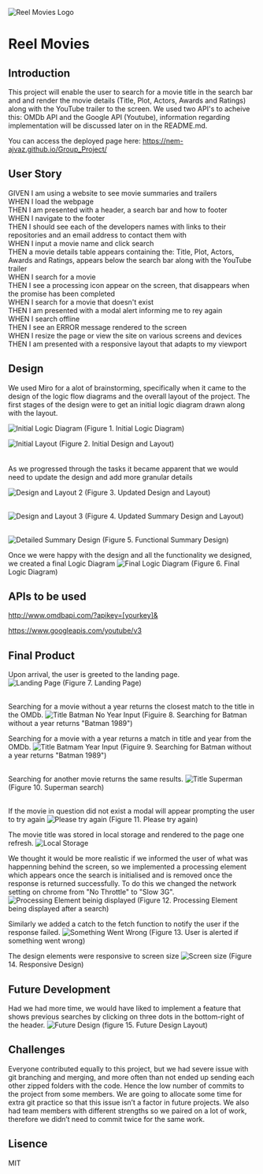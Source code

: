 ![Reel Movies Logo](asset/images/reel.png)

# Reel Movies

## Introduction

This project will enable the user to search for a movie title in the search bar and and render the movie details (Title, Plot, Actors, Awards and Ratings) along with the YouTube trailer to the screen. We used two API's to acheive this: OMDb API and the Google API (Youtube), information regarding implementation will be discussed later on in the README.md.

You can access the deployed page here: https://nem-ajvaz.github.io/Group_Project/

## User Story

GIVEN I am using a website to see movie summaries and trailers <br />
WHEN I load the webpage <br />
THEN I am presented with a header, a search bar and how to footer <br />
WHEN I navigate to the footer <br />
THEN I should see each of the developers names with links to their repositories and an email address to contact them with <br />
WHEN I input a movie name and click search <br />
THEN a movie details table appears containing the: Title, Plot, Actors, Awards and Ratings, appears below the search bar along with the YouTube trailer <br />
WHEN I search for a movie <br />
THEN I see a processing icon appear on the screen, that disappears when the promise has been completed <br />
WHEN I search for a movie that doesn't exist <br />
THEN I am presented with a modal alert informing me to rey again <br />
WHEN I search offline <br />
THEN I see an ERROR message rendered to the screen <br />
WHEN I resize the page or view the site on various screens and devices <br />
THEN I am presented with a responsive layout that adapts to my viewport <br />

## Design

We used Miro for a alot of brainstorming, specifically when it came to the design of the logic flow diagrams and the overall layout of the project.
The first stages of the design were to get an initial logic diagram drawn along with the layout.<br />

![Initial Logic Diagram](asset/images/screenshots/initialLogicDiagram.png)
(Figure 1. Initial Logic Diagram) <br />

![Initial Layout](asset/images/screenshots/layoutDesign1.png)
(Figure 2. Initial Design and Layout) <br />
<br />
<br />
As we progressed through the tasks it became apparent that we would need to update the design and add more granular details

![Design and Layout 2](asset/images/screenshots/layoutDesign2.png)
(Figure 3. Updated Design and Layout)
<br />
<br />

![Design and Layout 3](asset/images/screenshots/layoutDesign3.png)
(Figure 4. Updated Summary Design and Layout)
<br />
<br />

![Detailed Summary Design](asset/images/screenshots/granularSummaryDesign.png)
(Figure 5. Functional Summary Design)

Once we were happy with the design and all the functionality we designed, we created a final Logic Diagram
![Final Logic Diagram](asset/images/screenshots/finalLogicDiagram.png)
(Figure 6. Final Logic Diagram)

## APIs to be used

http://www.omdbapi.com/?apikey=[yourkey]&

https://www.googleapis.com/youtube/v3

## Final Product

Upon arrival, the user is greeted to the landing page. <br />
![Landing Page](asset/images/screenshots/landingPage.png)
(Figure 7. Landing Page)
<br />
<br />

Searching for a movie without a year returns the closest match to the title in the OMDb.
![Title Batman No Year Input](asset/images/screenshots/searchBatmanYearEmpty.png)
(Figuire 8. Searching for Batman without a year returns "Batman 1989")

Searching for a movie with a year returns a match in title and year from the OMDb.
![Title Batmam Year Input](asset/images/screenshots/searchBatmanYearFull.png)
(Figuire 9. Searching for Batman without a year returns "Batman 1989")
<br />
<br />

Searching for another movie returns the same results.
![Title Superman](asset/images/screenshots/supermanSearch.png)
(Figure 10. Superman search)
<br />
<br />

If the movie in question did not exist a modal will appear prompting the user to try again
![Please try again](asset/images/screenshots/modal.png)
(Figure 11. Please try again)

The movie title was stored in local storage and rendered to the page one refresh.
![Local Storage](asset/images/screenshots/localStorage.png)

We thought it would be more realistic if we informed the user of what was happenning behind the screen, so
we implemented a processing element which appears once the search is initialised and is removed once the response is returned successfully. To do this we changed the network setting on chrome from "No Throttle" to "Slow 3G".
![Processing Element beinig displayed](asset/images/screenshots/processing.png)
(Figure 12. Processing Element being displayed after a search)

Similarly we added a catch to the fetch function to notify the user if the response failed.
![Something Went Wrong](asset/images/screenshots/offline.png)
(Figure 13. User is alerted if something went wrong)

The design elements were responsive to screen size
![Screen size](asset/images/screenshots/responsiveDesign.png)
(Figure 14. Responsive Design)

## Future Development

Had we had more time, we would have liked to implement a feature that shows previous searches by clicking on three dots in the bottom-right of the header.
![Future Design](asset/images/screenshots/futureDesign.png)
(figure 15. Future Design Layout)

## Challenges

Everyone contributed equally to this project, but we had severe issue with git branching and merging, and more often than not ended up sending each other zipped folders with the code. Hence the low number of commits to the project from some members. We are going to allocate some time for extra git practice so that this issue isn’t a factor in future projects. We also had team members with different strengths so we paired on a lot of work, therefore we didn’t need to commit twice for the same work.

## Lisence

MIT
